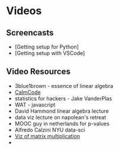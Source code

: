 # Videos


## Screencasts
- [Getting setup for Python]
- [Getting setup with VSCode]


## Video Resources
- 3blue1brown - essence of linear algebra
- [CalmCode](https://www.youtube.com/watch?v=n8VXyhx_7IM&t=879s)
- statistics for hackers - Jake VanderPlas
- WAT - javascript
- David Hammond linear algebra lecture
- data viz lecture on napolean's retreat
- MOOC guy in netherlands for p-values
- Alfredo Calzini NYU data-sci
- [Viz of matrix multiplication](https://www.youtube.com/watch?v=4csuTO7UTMo) 
- 